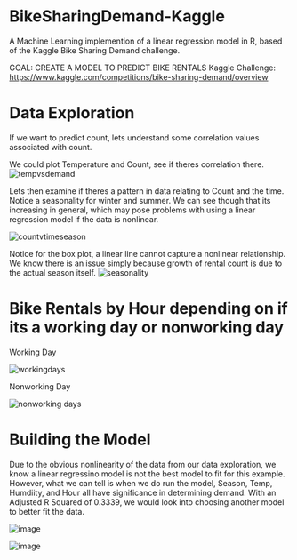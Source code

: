 # BikeSharingDemand-Kaggle
A Machine Learning implemention of a linear regression model in R, based of the Kaggle Bike Sharing Demand challenge.

GOAL: CREATE A MODEL TO PREDICT BIKE RENTALS
Kaggle Challenge: https://www.kaggle.com/competitions/bike-sharing-demand/overview

# Data Exploration
If we want to predict count, lets understand some correlation values associated with count.

We could plot Temperature and Count, see if theres correlation there.
![tempvsdemand](https://github.com/chriscastillo1/BikeSharingDemand-Kaggle/assets/70082335/19694458-4589-4d17-8fe9-664122a97fad)

Lets then examine if theres a pattern in data relating to Count and the time.
Notice a seasonality for winter and summer. We can see though that its increasing in general, which may pose problems with using a linear regression model if the data is nonlinear.

![countvtimeseason](https://github.com/chriscastillo1/BikeSharingDemand-Kaggle/assets/70082335/99a50285-12cf-4618-affd-4454c3050114)

Notice for the box plot, a linear line cannot capture a nonlinear relationship. We know there is an issue simply because growth of rental count is due to the actual season itself.
![seasonality](https://github.com/chriscastillo1/BikeSharingDemand-Kaggle/assets/70082335/0f0ddd66-2d85-44ba-9763-9ec0d0c6bdcf)

# Bike Rentals by Hour depending on if its a working day or nonworking day
Working Day

![workingdays](https://github.com/chriscastillo1/BikeSharingDemand-Kaggle/assets/70082335/406ddd8e-1419-4a1b-bff4-a1ba936309d1)

Nonworking Day

![nonworking days](https://github.com/chriscastillo1/BikeSharingDemand-Kaggle/assets/70082335/31de7c81-f8bb-44b7-a431-ac26b9f7beb9)

# Building the Model
Due to the obvious nonlinearity of the data from our data exploration, we know a linear regressino model is not the best model to fit for this example.
However, what we can tell is when we do run the model, Season, Temp, Humdiity, and Hour all have significance in determining demand. With an Adjusted R Squared of 0.3339,
we would look into choosing another model to better fit the data.

![image](https://github.com/chriscastillo1/BikeSharingDemand-Kaggle/assets/70082335/c0b71093-3249-4ef3-a260-98b55911efe0)

![image](https://github.com/chriscastillo1/BikeSharingDemand-Kaggle/assets/70082335/59c3db21-a393-44c2-b72f-51d07469ccf9)
